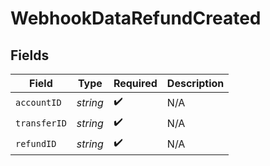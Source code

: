# WebhookDataRefundCreated


## Fields

| Field              | Type               | Required           | Description        |
| ------------------ | ------------------ | ------------------ | ------------------ |
| `accountID`        | *string*           | :heavy_check_mark: | N/A                |
| `transferID`       | *string*           | :heavy_check_mark: | N/A                |
| `refundID`         | *string*           | :heavy_check_mark: | N/A                |